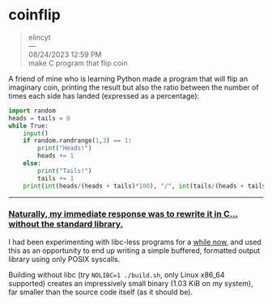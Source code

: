 # coinflip

> elincyt<br>
>  — <br>
> 08/24/2023 12:59 PM<br>
> make C program that flip coin<br>

A friend of mine who is learning Python made a program that will flip an imaginary coin,
printing the result but also the ratio between the number of times each side has landed (expressed as a percentage):
```py
import random
heads = tails = 0
while True:
    input()
    if random.randrange(1,3) == 1: 
        print("Heads!")
        heads += 1
    else: 
        print("Tails!")
        tails += 1
    print(int(heads/(heads + tails)*100), "/", int(tails/(heads + tails)*100))
```

---

### [Naturally, my immediate response was to rewrite it in C... without the standard library.](./coin.c)

I had been experimenting with libc-less programs for
a [while now](https://github.com/unsubtract/Programming-Language-nolibc), and used this as
an opportunity to end up writing a simple buffered, formatted output library using only POSIX syscalls.

Building without libc (try `NOLIBC=1 ./build.sh`, only Linux x86_64 supported)
creates an impressively small binary (1.03 KiB on my system), far smaller than 
the source code itself (as it should be).
